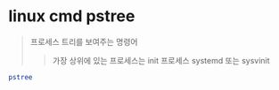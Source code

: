 # linux cmd pstree

> 프로세스 트리를 보여주는 명령어
>
> > 가장 상위에 있는 프로세스는 init 프로세스 systemd 또는 sysvinit

```sh
pstree
```

